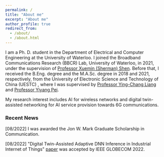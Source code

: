 ```yaml
---
permalink: /
title: "About me"
excerpt: "About me"
author_profile: true
redirect_from: 
  - /about/
  - /about.html
---
```


I am a Ph. D. student in the Department of Electrical and Computer Engineering at the University of 
Waterloo. I joined the Broadband Communications Research (BBCR) Lab, University of Waterloo, in 2021, under the 
supervision of [Professor Xuemin (Sherman) Shen](https://scholar.google.ca/citations?user=Bjl3GwoAAAAJ&hl=en). 
Before that, I received the B.Eng. degree and the M.A.Sc. degree in 
2018 and 2021, respectively, from the University of Electronic Science and Technology of China (UESTC) , where I 
was supervised by [Professor Ying-Chang Liang](https://scholar.google.com/citations?user=HybIiJ8AAAAJ&hl=en) and 
 [Professor Yiyang Pei](https://scholar.google.com.sg/citations?user=-NBbi8YAAAAJ&hl=en).

My research interest includes AI for wireless networks and digital twin-assisted networking for AI service provision towards 6G communications.

### Recent News

[08/2022] I was awarded the Jon W. Mark Graduate Scholarship in Communication.

[08/2022] "Digital Twin-Assisted Adaptive DNN Inference in Industrial Internet 
  of Things" [paper](https://ieeexplore.ieee.org/abstract/document/10001005) was accepted by IEEE GLOBECOM 2022.
